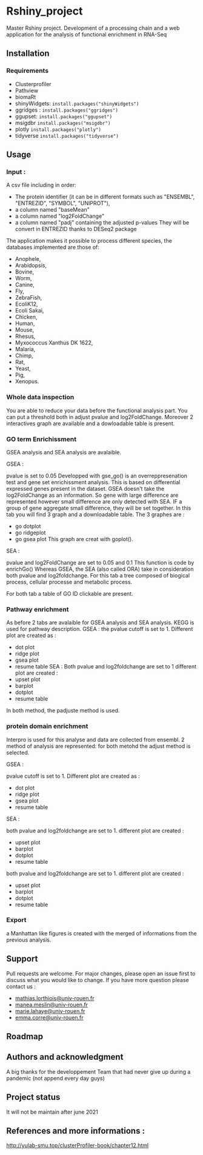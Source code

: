 # Rshiny_project
Master Rshiny project.
Development of a processing chain and a web application for the analysis of functional enrichment in RNA-Seq

## Installation 
### Requirements
- Clusterprofiler
- Pathview
- biomaRt
- shinyWidgets: `install.packages("shinyWidgets")`
- ggridges : `install.packages("ggridges")`
- ggupset: `install.packages("ggupset")`
- msigdbr `install.packages("msigdbr")`
- plotly `install.packages("plotly")`
- tidyverse `install.packages("tidyverse")`


## Usage
### Input :
A csv file including in order:
- The protein identifier (it can be in different formats such as "ENSEMBL", "ENTREZID", "SYMBOL", "UNIPROT"),
- a column named "baseMean"
- a column named "log2FoldChange"
- a column named "padj" containing the adjusted p-values
They will be convert in ENTREZID thanks to DESeq2 package

The application makes it possible to process different species, the databases implemented are those of:
- Anophele,
- Arabidopsis,
- Bovine,
- Worm,
- Canine,
- Fly,
- ZebraFish,
- EcoliK12,
- Ecoli Sakai,
- Chicken,
- Human,
- Mouse,
- Rhesus,
- Myxococcus Xanthus DK 1622,
- Malaria,
- Chimp,
- Rat,
- Yeast,
- Pig,
- Xenopus.

### Whole data inspection 
You are able to reduce your data before the functional analysis part.
You can put a threshold both in adjust pvalue and log2FoldChange. 
Moreover 2 interactives graph are available and a dowloadable table is present.

### GO term Enrichissment 
GSEA analysis and SEA analysis are avalaible.

GSEA :

pvalue is set to 0.05
Developped with gse_go() is an overreppresenation test and gene set enrichissment analysis.
This is based on differential expressed genes present in the dataset. GSEA doesn't take the log2FoldChange as an information. So gene with large difference are represented however small difference are only detected with SEA. IF a group of gene aggregate small difference, they will be set together. 
In this tab you will find 3 graph and a downloadable table.
The 3 graphes are :
- go dotplot
- go ridgeplot
- go gsea plot 
This graph are creat with goplot().

SEA :

pvalue and log2FoldChange are set to 0.05 and 0.1 
This function is code by enrichGo()
Whereas GSEA, the SEA (also called ORA) take in consideration both pvalue and log2foldchange. 
For this tab a tree composed of biogical process, cellular processe and metabolic process.

For both tab a table of GO ID clickable are present.
### Pathway enrichment
As before 2 tabs are avalaible for GSEA analysis and SEA analysis.
KEGG is used for pathway description. 
GSEA :
the pvalue cutoff is set to 1.
Different plot are created as :
- dot plot
- ridge plot
-  gsea plot
- resume table
SEA :
Both pvalue and log2foldchange are set to 1 
different plot are created :
- upset plot
- barplot
- dotplot
- resume table

In both method, the padjuste method is used.

### protein domain enrichment
Interpro is used for this analyse and data are collected from ensembl.
2 method of analysis are represented: 
for both metohd the adjust method is selected. 

GSEA :

pvalue cutoff is set to 1. 
Different plot are created as :
- dot plot
- ridge plot
-  gsea plot
- resume table

SEA : 

both pvalue and log2foldchange are set to 1.
different plot are created :
- upset plot
- barplot
- dotplot
- resume table

both pvalue and log2foldchange are set to 1.
different plot are created :
- upset plot
- barplot
- dotplot
- resume table

### Export 
a Manhattan like figures is created with the merged of informations from the previous analysis.

## Support 
Pull requests are welcome. For major changes, please open an issue first to discuss what you would like to change.
If you have more question please contact us :
- mathias.lorthiois@univ-rouen.fr
- manea.meslin@univ-rouen.fr
- marie.lahaye@univ-rouen.fr
- emma.corre@univ-rouen.fr

## Roadmap



## Authors and acknowledgment
A big thanks for the developpement Team that had never give up during a pandemic (not append every day guys)

## Project status
It will not be maintain after june 2021 

## References and more informations :
http://yulab-smu.top/clusterProfiler-book/chapter12.html

